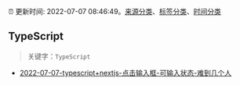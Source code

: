 :alarm_clock: 更新时间: 2022-07-07 08:46:49。[来源分类](../README.md)、[标签分类](../TAGS.md)、[时间分类](../TIMELINE.md)

## TypeScript


> 关键字：`TypeScript`



- [2022-07-07-typescript+nextjs-点击输入框-可输入状态-难到几个人](https://www.v2ex.com/t/864696) 